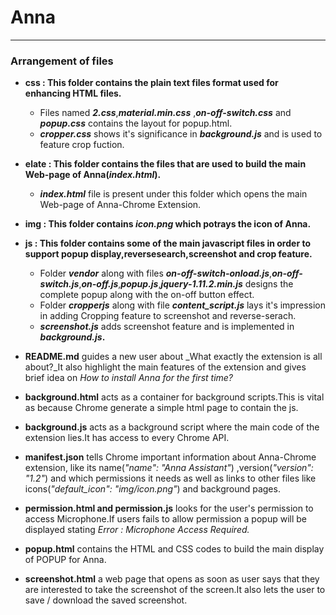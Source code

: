 # Anna
---
### Arrangement of files

* **css : This folder contains the plain text files format used for enhancing HTML files.**   
  * Files named **_2.css_**,**_material.min.css_** ,**_on-off-switch.css_** and **_popup.css_** contains the layout for   popup.html.  
  * **_cropper.css_** shows it's significance in **_background.js_** and is used to feature crop fuction.

* **elate : This folder contains the files that are used to build the main Web-page of Anna(_index.html_).**
  * **_index.html_** file is present under this folder which opens the main Web-page of Anna-Chrome Extension.
  
* **img : This folder contains _icon.png_ which potrays the icon of Anna.**

* **js : This folder contains some of the main javascript files in order to support popup display,reversesearch,screenshot and crop feature.**
  * Folder **_vendor_** along with files **_on-off-switch-onload.js_**,**_on-off-switch.js_**,**_on-off.js_**,**_popup.js_**,**_jquery-1.11.2.min.js_** designs the complete popup along with the on-off button effect.
  * Folder **_cropperjs_** along with file **_content_script.js_** lays it's impression in adding Cropping feature to screenshot and reverse-serach.
  * **_screenshot.js_** adds screenshot feature and is implemented in **_background.js_.**
  
* **README.md** guides a new user about _What exactly the extension is all about?_It also highlight the main features of the extension and gives brief idea on _How to install Anna for the first time?_ 
* **background.html** acts as a container for background scripts.This is vital as because Chrome generate a simple html page to contain the js.
* **background.js** acts as a background script where the main code of the extension lies.It has access to every Chrome API.
* **manifest.json** tells Chrome important information about Anna-Chrome extension, like its name(_"name": "Anna Assistant"_)
,version(_"version": "1.2"_) and which permissions it needs as well as links to other files like icons(_"default_icon": "img/icon.png"_) and background pages.
* **permission.html and permission.js** looks for the user's permission to access Microphone.If users fails to allow permission a popup will be displayed stating _Error : Microphone Access Required._
* **popup.html** contains the HTML and CSS codes to build the main display of POPUP for Anna.
* **screenshot.html** a web page that opens as soon as user says that they are interested to take the screenshot of the screen.It also lets the user to save / download the saved screenshot.
  
  
